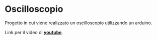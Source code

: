 # Oscilloscopio
Progetto in cui viene realizzato un oscilloscopio utilizzando un arduino.

Link per il video di [**youtube**](https://youtu.be/z-SFR7C5NLY).
